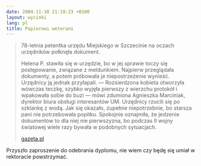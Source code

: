 ```yaml
---
date: 2004-11-30 21:19:23 +0100
layout: wycinki
lang: pl
title: Papierowi weterani
---
```


> 78-letnia petentka urzędu Miejskiego w Szczecinie na oczach urzędników połknęła dokument.
>
> Helena P. stawiła się w urzędzie, bo w jej sprawie toczy się postępowanie, związane z meldunkiem. Najpierw przeglądała dokumenty, a potem próbowała je niepostrzeżenie wynieść. Urzędnicy ją jednak przyłapali. — Rozsierdzona kobieta otworzyła wówczas teczkę, szybko wyjęła pierwszy z wierzchu protokół i wpakowała sobie do buzi — mówi zdumiona Agnieszka Marciniak, dyrektor biura obsługi interesantów UM. Urzędnicy rzucili się po szklankę z wodą. Jak się okazało, zupełnie niepotrzebnie, bo starsza pani nie potrzebowała popitku. Spokojnie oznajmiła, że jedzenie dokumentów to dla niej nie pierwszyzna, bo podczas II wojny światowej wiele razy bywała w podobnych sytuacjach.
>
> [gazeta.pl](http://serwisy.gazeta.pl/kraj/1,34308,2420648.html 'Petentka zjadła dokument')

Przyszło zaproszenie do odebrania dyplomu, nie wiem czy będę się umiał w rektoracie powstrzymać.
